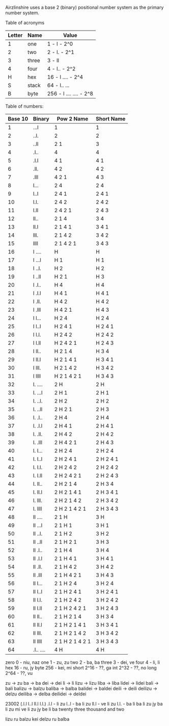 Airzlinshire uses a base 2 (binary) positional number system as the primary number system.


Table of acronyms

| Letter | Name  | Value                   |
| ------ | ----- | ----------------------- |
| 1      | one   | 1 - l - 2^0             |
| 2      | two   | 2 - l. - 2^1            |
| 3      | three | 3 - ll                  |
| 4      | four  | 4 - l.. - 2^2           |
| H      | hex   | 16 - l .... - 2^4       |
| S      | stack | 64 - l.. ...            |
| B      | byte  | 256 - l .... .... - 2^8 |

Table of numbers:

| Base 10 | Binary    | Pow 2 Name      | Short Name |
| ------- | --------- | --------------- | ---------- |
| 1       | ...l      | 1               | 1          |
| 2       | ..l.      | 2               | 2          |
| 3       | ..ll      | 2 1             | 3          |
| 4       | .l..      | 4               | 4          |
| 5       | .l.l      | 4 1             | 4 1        |
| 6       | .ll.      | 4 2             | 4 2        |
| 7       | .lll      | 4 2 1           | 4 3        |
| 8       | l...      | 2 4             | 2 4        |
| 9       | l..l      | 2 4 1           | 2 4 1      |
| 10      | l.l.      | 2 4 2           | 2 4 2      |
| 11      | l.ll      | 2 4 2 1         | 2 4 3      |
| 12      | ll..      | 2 1 4           | 3 4        |
| 13      | ll.l      | 2 1 4 1         | 3 4 1      |
| 14      | lll.      | 2 1 4 2         | 3 4 2      |
| 15      | llll      | 2 1 4 2 1       | 3 4 3      |
| 16      | l ....    | H               | H          |
| 17      | l ...l    | H 1             | H 1        |
| 18      | l ..l.    | H 2             | H 2        |
| 19      | l ..ll    | H 2 1           | H 3        |
| 20      | l .l..    | H 4             | H 4        |
| 21      | l .l.l    | H 4 1           | H 4 1      |
| 22      | l .ll.    | H 4 2           | H 4 2      |
| 23      | l .lll    | H 4 2 1         | H 4 3      |
| 24      | l l...    | H 2 4           | H 2 4      |
| 25      | l l..l    | H 2 4 1         | H 2 4 1    |
| 26      | l l.l.    | H 2 4 2         | H 2 4 2    |
| 27      | l l.ll    | H 2 4 2 1       | H 2 4 3    |
| 28      | l ll..    | H 2 1 4         | H 3 4      |
| 29      | l ll.l    | H 2 1 4 1       | H 3 4 1    |
| 30      | l lll.    | H 2 1 4 2       | H 3 4 2    |
| 31      | l llll    | H 2 1 4 2 1     | H 3 4 3    |
| 32      | l. ....   | 2 H             | 2 H        |
| 33      | l. ...l   | 2 H 1           | 2 H 1      |
| 34      | l. ..l.   | 2 H 2           | 2 H 2      |
| 35      | l. ..ll   | 2 H 2 1         | 2 H 3      |
| 36      | l. .l..   | 2 H 4           | 2 H 4      |
| 37      | l. .l.l   | 2 H 4 1         | 2 H 4 1    |
| 38      | l. .ll.   | 2 H 4 2         | 2 H 4 2    |
| 39      | l. .lll   | 2 H 4 2 1       | 2 H 4 3    |
| 40      | l. l...   | 2 H 2 4         | 2 H 2 4    |
| 41      | l. l..l   | 2 H 2 4 1       | 2 H 2 4 1  |
| 42      | l. l.l.   | 2 H 2 4 2       | 2 H 2 4 2  |
| 43      | l. l.ll   | 2 H 2 4 2 1     | 2 H 2 4 3  |
| 44      | l. ll..   | 2 H 2 1 4       | 2 H 3 4    |
| 45      | l. ll.l   | 2 H 2 1 4 1     | 2 H 3 4 1  |
| 46      | l. lll.   | 2 H 2 1 4 2     | 2 H 3 4 2  |
| 47      | l. llll   | 2 H 2 1 4 2 1   | 2 H 3 4 3  |
| 48      | ll ....   | 2 1 H           | 3 H        |
| 49      | ll ...l   | 2 1 H 1         | 3 H 1      |
| 50      | ll ..l.   | 2 1 H 2         | 3 H 2      |
| 51      | ll ..ll   | 2 1 H 2 1       | 3 H 3      |
| 52      | ll .l..   | 2 1 H 4         | 3 H 4      |
| 53      | ll .l.l   | 2 1 H 4 1       | 3 H 4 1    |
| 54      | ll .ll.   | 2 1 H 4 2       | 3 H 4 2    |
| 55      | ll .lll   | 2 1 H 4 2 1     | 3 H 4 3    |
| 56      | ll l...   | 2 1 H 2 4       | 3 H 2 4    |
| 57      | ll l..l   | 2 1 H 2 4 1     | 3 H 2 4 1  |
| 58      | ll l.l.   | 2 1 H 2 4 2     | 3 H 2 4 2  |
| 59      | ll l.ll   | 2 1 H 2 4 2 1   | 3 H 2 4 3  |
| 60      | ll ll..   | 2 1 H 2 1 4     | 3 H 3 4    |
| 61      | ll ll.l   | 2 1 H 2 1 4 1   | 3 H 3 4 1  |
| 62      | ll lll.   | 2 1 H 2 1 4 2   | 3 H 3 4 2  |
| 63      | ll llll   | 2 1 H 2 1 4 2 1 | 3 H 3 4 3  |
| 64      | .l.. .... | 4 H             | 4 H        |


zero 0 - niu, naz
one 1 - zu, zu
two 2 - ba, ba
three 3 - dei, ve
four 4 - li, li
hex 16 - ru, jy
byte 256 - kei, mi
short 2^16 - ??, ga
int 2^32 - ??, no
long 2^64 - ??, vu

zu -> zu
ba -> ba
dei -> dei
li -> li
lizu -> lizu
liba -> liba
lidei -> lidei
bali -> bali
balizu -> balzu
baliba -> balba
balidei -> baldei
deili -> deili
deilizu -> delzu
deiliba -> delba
deilidei -> deldei

23002 (.l.l l..l ll.l l.l.)
.l.l - li zu
l..l - ba li zu
ll.l - ve li zu
l.l. - ba li ba
li zu jy ba li zu mi ve li zu jy be li ba
twenty three thousand and two

lizu ru balzu kei delzu ru balba